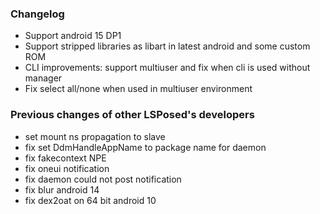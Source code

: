 ### Changelog

- Support android 15 DP1
- Support stripped libraries as libart in latest android and some custom ROM
- CLI improvements: support multiuser and fix when cli is used without manager
- Fix select all/none when used in multiuser environment

### Previous changes of other LSPosed's developers

- set mount ns propagation to slave
- fix set DdmHandleAppName to package name for daemon
- fix fakecontext NPE
- fix oneui notification
- fix daemon could not post notification
- fix blur android 14
- fix dex2oat on 64 bit android 10
